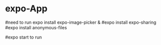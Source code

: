 # expo-App
#need to run expo install expo-image-picker & 
#expo install expo-sharing
#expo install anonymous-files

#expo start to run
